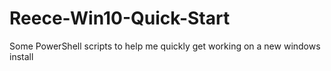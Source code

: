 # Reece-Win10-Quick-Start
Some PowerShell scripts to help me quickly get working on a new windows install


